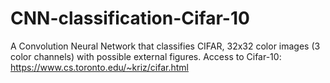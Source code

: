 # CNN-classification-Cifar-10
A Convolution Neural Network that classifies CIFAR, 32x32 color images (3 color channels) with possible external figures.
Access to Cifar-10: https://www.cs.toronto.edu/~kriz/cifar.html
